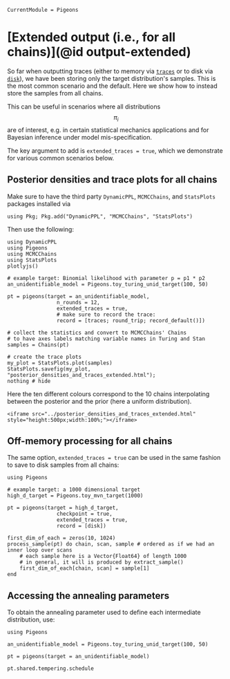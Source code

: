 ```@meta
CurrentModule = Pigeons
```

# [Extended output (i.e., for all chains)](@id output-extended)

So far when outputting traces (either to memory via [`traces`](@ref) or to disk via [`disk`](@ref)), 
we have been storing only the target distribution's samples. 
This is the most common scenario and the default. 
Here we show how to instead store the samples from all chains. 

This can be useful in scenarios where all distributions $$\pi_i$$ are of interest, e.g. 
in certain statistical mechanics applications and for Bayesian inference under model 
mis-specification. 

The key argument to add is `extended_traces = true`, which we demonstrate for 
various common scenarios below.


## Posterior densities and trace plots for all chains

Make sure to have the third party `DynamicPPL`, `MCMCChains`, and `StatsPlots`
packages installed via 

```
using Pkg; Pkg.add("DynamicPPL", "MCMCChains", "StatsPlots")
```

Then use the following:

```@example
using DynamicPPL
using Pigeons
using MCMCChains
using StatsPlots
plotlyjs()

# example target: Binomial likelihood with parameter p = p1 * p2
an_unidentifiable_model = Pigeons.toy_turing_unid_target(100, 50)

pt = pigeons(target = an_unidentifiable_model, 
                n_rounds = 12,
                extended_traces = true, 
                # make sure to record the trace:
                record = [traces; round_trip; record_default()])

# collect the statistics and convert to MCMCChains' Chains
# to have axes labels matching variable names in Turing and Stan
samples = Chains(pt)

# create the trace plots
my_plot = StatsPlots.plot(samples)
StatsPlots.savefig(my_plot, "posterior_densities_and_traces_extended.html"); 
nothing # hide
```

Here the ten different colours correspond to the 10 chains interpolating between 
the posterior and the prior (here a uniform distribution).

```@raw html
<iframe src="../posterior_densities_and_traces_extended.html" style="height:500px;width:100%;"></iframe>
```


## Off-memory processing for all chains 

The same option, `extended_traces = true` can 
be used in the same fashion to save to disk 
samples from all chains:

```@example 
using Pigeons

# example target: a 1000 dimensional target
high_d_target = Pigeons.toy_mvn_target(1000)

pt = pigeons(target = high_d_target, 
                checkpoint = true,
                extended_traces = true,
                record = [disk])

first_dim_of_each = zeros(10, 1024)
process_sample(pt) do chain, scan, sample # ordered as if we had an inner loop over scans
    # each sample here is a Vector{Float64} of length 1000 
    # in general, it will is produced by extract_sample()
    first_dim_of_each[chain, scan] = sample[1]
end
```

## Accessing the annealing parameters

To obtain the annealing parameter used to define each intermediate distribution, use:

```@example schedule
using Pigeons

an_unidentifiable_model = Pigeons.toy_turing_unid_target(100, 50)

pt = pigeons(target = an_unidentifiable_model)

pt.shared.tempering.schedule
```
